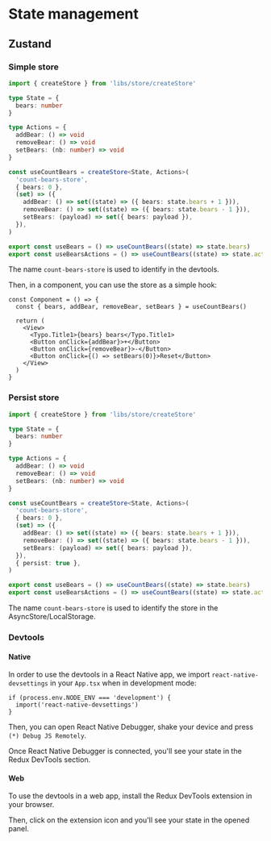 # State management

## Zustand

### Simple store

```ts
import { createStore } from 'libs/store/createStore'

type State = {
  bears: number
}

type Actions = {
  addBear: () => void
  removeBear: () => void
  setBears: (nb: number) => void
}

const useCountBears = createStore<State, Actions>(
  'count-bears-store',
  { bears: 0 },
  (set) => ({
    addBear: () => set((state) => ({ bears: state.bears + 1 })),
    removeBear: () => set((state) => ({ bears: state.bears - 1 })),
    setBears: (payload) => set({ bears: payload }),
  }),
)

export const useBears = () => useCountBears((state) => state.bears)
export const useBearsActions = () => useCountBears((state) => state.actions)
```

The name `count-bears-store` is used to identify in the devtools.

Then, in a component, you can use the store as a simple hook:

```tsx
const Component = () => {
  const { bears, addBear, removeBear, setBears } = useCountBears()

  return (
    <View>
      <Typo.Title1>{bears} bears</Typo.Title1>
      <Button onClick={addBear}>+</Button>
      <Button onClick={removeBear}>-</Button>
      <Button onClick={() => setBears(0)}>Reset</Button>
    </View>
  )
}
```

### Persist store

```ts
import { createStore } from 'libs/store/createStore'

type State = {
  bears: number
}

type Actions = {
  addBear: () => void
  removeBear: () => void
  setBears: (nb: number) => void
}

const useCountBears = createStore<State, Actions>(
  'count-bears-store',
  { bears: 0 },
  (set) => ({
    addBear: () => set((state) => ({ bears: state.bears + 1 })),
    removeBear: () => set((state) => ({ bears: state.bears - 1 })),
    setBears: (payload) => set({ bears: payload }),
  }),
  { persist: true },
)

export const useBears = () => useCountBears((state) => state.bears)
export const useBearsActions = () => useCountBears((state) => state.actions)
```

The name `count-bears-store` is used to identify the store in the AsyncStore/LocalStorage.

### Devtools

#### Native

In order to use the devtools in a React Native app, we import `react-native-devsettings` in your `App.tsx` when in development mode:

```tsx
if (process.env.NODE_ENV === 'development') {
  import('react-native-devsettings')
}
```

Then, you can open React Native Debugger, shake your device and press `(*) Debug JS Remotely`.

Once React Native Debugger is connected, you'll see your state in the Redux DevTools section.

#### Web

To use the devtools in a web app, install the Redux DevTools extension in your browser.

Then, click on the extension icon and you'll see your state in the opened panel.
